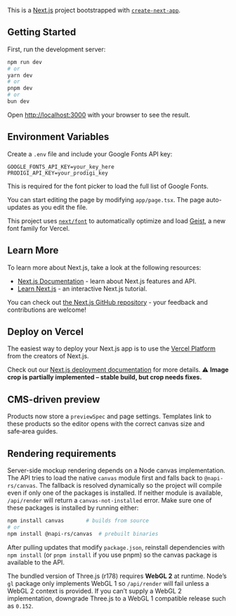 This is a [Next.js](https://nextjs.org) project bootstrapped with [`create-next-app`](https://nextjs.org/docs/app/api-reference/cli/create-next-app).

## Getting Started

First, run the development server:

```bash
npm run dev
# or
yarn dev
# or
pnpm dev
# or
bun dev
```

Open [http://localhost:3000](http://localhost:3000) with your browser to see the result.

## Environment Variables

Create a `.env` file and include your Google Fonts API key:

```
GOOGLE_FONTS_API_KEY=your_key_here
PRODIGI_API_KEY=your_prodigi_key
```

This is required for the font picker to load the full list of Google Fonts.

You can start editing the page by modifying `app/page.tsx`. The page auto-updates as you edit the file.

This project uses [`next/font`](https://nextjs.org/docs/app/building-your-application/optimizing/fonts) to automatically optimize and load [Geist](https://vercel.com/font), a new font family for Vercel.

## Learn More

To learn more about Next.js, take a look at the following resources:

- [Next.js Documentation](https://nextjs.org/docs) - learn about Next.js features and API.
- [Learn Next.js](https://nextjs.org/learn) - an interactive Next.js tutorial.

You can check out [the Next.js GitHub repository](https://github.com/vercel/next.js) - your feedback and contributions are welcome!

## Deploy on Vercel

The easiest way to deploy your Next.js app is to use the [Vercel Platform](https://vercel.com/new?utm_medium=default-template&filter=next.js&utm_source=create-next-app&utm_campaign=create-next-app-readme) from the creators of Next.js.

Check out our [Next.js deployment documentation](https://nextjs.org/docs/app/building-your-application/deploying) for more details.
⚠️  **Image crop is partially implemented – stable build, but crop needs fixes.**

## CMS-driven preview
Products now store a `previewSpec` and page settings. Templates link to these products so the editor opens with the correct canvas size and safe‑area guides.

## Rendering requirements

Server-side mockup rendering depends on a Node canvas implementation. The API
tries to load the native `canvas` module first and falls back to
`@napi-rs/canvas`. The fallback is resolved dynamically so the project will
compile even if only one of the packages is installed. If neither module is
available, `/api/render` will return a `canvas-not-installed` error. Make sure
one of these packages is installed by running either:

```bash
npm install canvas       # builds from source
# or
npm install @napi-rs/canvas  # prebuilt binaries
```

After pulling updates that modify `package.json`, reinstall dependencies with
`npm install` (or `pnpm install` if you use pnpm) so the canvas package is
available to the API.

The bundled version of Three.js (r178) requires **WebGL 2** at runtime.
Node’s `gl` package only implements WebGL 1 so `/api/render` will fail unless a
WebGL 2 context is provided. If you can’t supply a WebGL 2 implementation,
downgrade Three.js to a WebGL 1 compatible release such as `0.152`.
